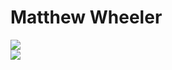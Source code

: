 <h1>Matthew Wheeler</h1>

<a href="https://mattwheeler-dev.com" target="_blank">
  <img src="https://img.shields.io/badge/website-000000?style=for-the-badge&logo=About.me&logoColor=white" />
</a>

<br/>

<a href="https://www.linkedin.com/in/mattwheeler-dev/" target="_blank">
  <img src="https://img.shields.io/badge/LinkedIn-0077B5?style=for-the-badge&logo=linkedin&logoColor=white" />
</a>
